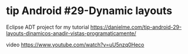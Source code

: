 # tip Android #29-Dynamic layouts

Eclipse ADT project for my tutorial https://danielme.com/tip-android-29-layouts-dinamicos-anadir-vistas-programaticamente/

video https://www.youtube.com/watch?v=uU5nzq0Heco
